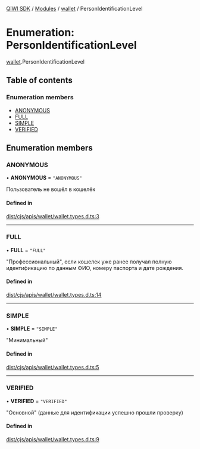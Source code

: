 [QIWI SDK](../README.md) / [Modules](../modules.md) / [wallet](../modules/wallet.md) / PersonIdentificationLevel

# Enumeration: PersonIdentificationLevel

[wallet](../modules/wallet.md).PersonIdentificationLevel

## Table of contents

### Enumeration members

- [ANONYMOUS](wallet.PersonIdentificationLevel.md#anonymous)
- [FULL](wallet.PersonIdentificationLevel.md#full)
- [SIMPLE](wallet.PersonIdentificationLevel.md#simple)
- [VERIFIED](wallet.PersonIdentificationLevel.md#verified)

## Enumeration members

### ANONYMOUS

• **ANONYMOUS** = `"ANONYMOUS"`

Пользователь не вошёл в кошелёк

#### Defined in

[dist/cjs/apis/wallet/wallet.types.d.ts:3](https://github.com/AlexXanderGrib/node-qiwi-sdk/blob/87e5174/dist/cjs/apis/wallet/wallet.types.d.ts#L3)

___

### FULL

• **FULL** = `"FULL"`

"Профессиональный", если кошелек уже ранее получал полную
идентификацию по данным ФИО, номеру паспорта и дате рождения.

#### Defined in

[dist/cjs/apis/wallet/wallet.types.d.ts:14](https://github.com/AlexXanderGrib/node-qiwi-sdk/blob/87e5174/dist/cjs/apis/wallet/wallet.types.d.ts#L14)

___

### SIMPLE

• **SIMPLE** = `"SIMPLE"`

"Минимальный"

#### Defined in

[dist/cjs/apis/wallet/wallet.types.d.ts:5](https://github.com/AlexXanderGrib/node-qiwi-sdk/blob/87e5174/dist/cjs/apis/wallet/wallet.types.d.ts#L5)

___

### VERIFIED

• **VERIFIED** = `"VERIFIED"`

"Основной" (данные для идентификации успешно прошли проверку)

#### Defined in

[dist/cjs/apis/wallet/wallet.types.d.ts:9](https://github.com/AlexXanderGrib/node-qiwi-sdk/blob/87e5174/dist/cjs/apis/wallet/wallet.types.d.ts#L9)
